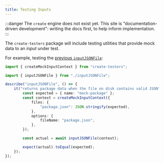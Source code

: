 ```yaml
---
title: Testing Inputs
---
```


:::danger
The `create` engine does not exist yet.
This site is "documentation-driven development": writing the docs first, to help inform implementation.
:::

The `create-testers` package will include testing utilities that provide mock data to an _input_ under test.

For example, testing the [previous `inputJSONFile`](../inputs/options):

```ts
import { createMockInputContext } from "create-testers";

import { inputJSONFile } from "./inputJSONFile";

describe("inputJSONFile", () => {
	it("returns package data when the file on disk contains valid JSON", () => {
		const expected = { name: "mock-package" };
		const context = createMockInputContext({
			files: {
				"package.json": JSON.stringify(expected),
			},
			options: {
				fileName: "package.json",
			},
		});

		const actual = await inputJSONFile(context);

		expect(actual).toEqual(expected);
	});
});
```
